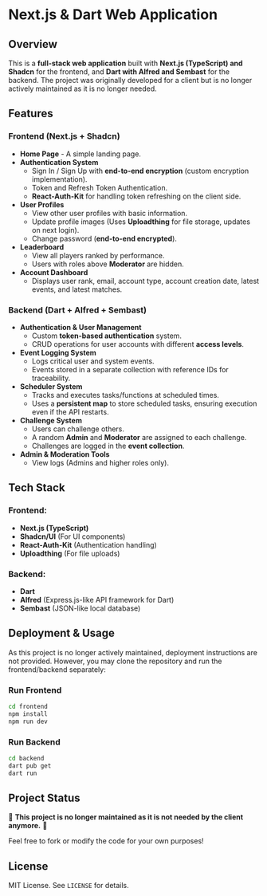 # Next.js & Dart Web Application

## Overview

This is a **full-stack web application** built with **Next.js (TypeScript) and Shadcn** for the frontend, and **Dart with Alfred and Sembast** for the backend. The project was originally developed for a client but is no longer actively maintained as it is no longer needed.

## Features

### Frontend (Next.js + Shadcn)

- **Home Page** - A simple landing page.
- **Authentication System**
  - Sign In / Sign Up with **end-to-end encryption** (custom encryption implementation).
  - Token and Refresh Token Authentication.
  - **React-Auth-Kit** for handling token refreshing on the client side.
- **User Profiles**
  - View other user profiles with basic information.
  - Update profile images (Uses **Uploadthing** for file storage, updates on next login).
  - Change password (**end-to-end encrypted**).
- **Leaderboard**
  - View all players ranked by performance.
  - Users with roles above **Moderator** are hidden.
- **Account Dashboard**
  - Displays user rank, email, account type, account creation date, latest events, and latest matches.

### Backend (Dart + Alfred + Sembast)

- **Authentication & User Management**
  - Custom **token-based authentication** system.
  - CRUD operations for user accounts with different **access levels**.
- **Event Logging System**
  - Logs critical user and system events.
  - Events stored in a separate collection with reference IDs for traceability.
- **Scheduler System**
  - Tracks and executes tasks/functions at scheduled times.
  - Uses a **persistent map** to store scheduled tasks, ensuring execution even if the API restarts.
- **Challenge System**
  - Users can challenge others.
  - A random **Admin** and **Moderator** are assigned to each challenge.
  - Challenges are logged in the **event collection**.
- **Admin & Moderation Tools**
  - View logs (Admins and higher roles only).

## Tech Stack

### Frontend:

- **Next.js (TypeScript)**
- **Shadcn/UI** (For UI components)
- **React-Auth-Kit** (Authentication handling)
- **Uploadthing** (For file uploads)

### Backend:

- **Dart**
- **Alfred** (Express.js-like API framework for Dart)
- **Sembast** (JSON-like local database)

## Deployment & Usage

As this project is no longer actively maintained, deployment instructions are not provided. However, you may clone the repository and run the frontend/backend separately:

### Run Frontend

```sh
cd frontend
npm install
npm run dev
```

### Run Backend

```sh
cd backend
dart pub get
dart run
```

## Project Status

🚨 **This project is no longer maintained as it is not needed by the client anymore.** 🚨

Feel free to fork or modify the code for your own purposes!

## License

MIT License. See `LICENSE` for details.
